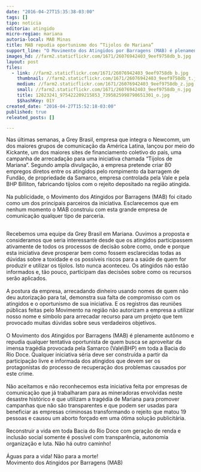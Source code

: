 ```yaml
---
date: "2016-04-27T15:35:38-03:00"
tags: []
tipo: noticia
editoria: atingido
micro-regiao: mariana
autoria-local: MAB Minas
title: MAB repudia oportunismo dos “Tijolos de Mariana”
support_line: "O Movimento dos Atingidos por Barragens (MAB) é plenamente autônomo e repudia quem busca se aproveitar da tragédia provocada pela Samarco (Vale\\BHP)."
images_hd: //farm2.staticflickr.com/1671/26076942403_9eef9758db_b.jpg
layout: post
files:
  - link: //farm2.staticflickr.com/1671/26076942403_9eef9758db_b.jpg
    thumbnail: //farm2.staticflickr.com/1671/26076942403_9eef9758db_t.jpg
    medium: //farm2.staticflickr.com/1671/26076942403_9eef9758db_z.jpg
    small: //farm2.staticflickr.com/1671/26076942403_9eef9758db_n.jpg
    title: 12823241_975422209215853_7395825998798651301_o.jpg
    $$hashKey: 01Y
created_date: "2016-04-27T15:52:18-03:00"
published: true
releated_posts: []

---
```

<p>Nas &uacute;ltimas semanas, a Grey Brasil, empresa que integra o Newcomm, um dos maiores grupos de comunica&ccedil;&atilde;o da Am&eacute;rica Latina, lan&ccedil;ou por meio do Kickante, um dos maiores sites de financiamento coletivo do pa&iacute;s, uma campanha de arrecada&ccedil;&atilde;o para uma iniciativa chamada &ldquo;Tijolos de Mariana&rdquo;.&nbsp;Segundo ampla divulga&ccedil;&atilde;o, a empresa pretende criar 80 empregos diretos entre os atingidos pelo rompimento da barragem de Fund&atilde;o, de propriedade da Samarco, empresa controlada pela Vale e pela BHP Billiton, fabricando tijolos com o rejeito depositado na regi&atilde;o atingida.<br />
<br />
Na publicidade, o Movimento dos Atingidos por Barragens (MAB) foi citado como um dos principais parceiros da iniciativa. Esclarecemos que em nenhum momento o MAB construiu com esta grande empresa de comunica&ccedil;&atilde;o qualquer tipo de parceria.&nbsp;</p>

<p><br />
Recebemos uma equipe da Grey Brasil em Mariana. Ouvimos a proposta e consideramos que seria interessante desde que os atingidos participassem ativamente de todos os processos de decis&atilde;o sobre como, onde e porque esta iniciativa deve prosperar bem como fossem esclarecidas todas as d&uacute;vidas sobre a toxidade e os poss&iacute;veis riscos para a sa&uacute;de de quem for produzir e utilizar os tijolos. Isto nunca aconteceu. Os atingidos n&atilde;o est&atilde;o informados e, t&atilde;o pouco, participam das decis&otilde;es sobre como os recursos ser&atilde;o aplicados.&nbsp;<br />
<br />
A postura da empresa, arrecadando dinheiro usando nomes de quem n&atilde;o deu autoriza&ccedil;&atilde;o para tal, demonstra sua falta de compromisso com os atingidos e o oportunismo de sua iniciativa. E os registros das reuni&otilde;es p&uacute;blicas feitas pelo Movimento na regi&atilde;o n&atilde;o autorizam a empresa a utilizar nosso nome e s&iacute;mbolo para arrecadar recurso para um projeto que tem provocado muitas d&uacute;vidas sobre seus verdadeiros objetivos.<br />
<br />
O Movimento dos Atingidos por Barragens (MAB) &eacute; plenamente aut&ocirc;nomo e repudia qualquer tentativa oportunista de quem busca se aproveitar da imensa trag&eacute;dia provocada pela Samarco (Vale\BHP) em toda a Bacia do Rio Doce. Qualquer iniciativa s&eacute;ria deve ser constru&iacute;da a partir da participa&ccedil;&atilde;o livre e informada dos atingidos que devem ser os protagonistas do processo de recupera&ccedil;&atilde;o dos problemas causados por este crime.<br />
<br />
N&atilde;o aceitamos e n&atilde;o reconhecemos esta iniciativa feita por empresas de comunica&ccedil;&atilde;o que j&aacute; trabalharam para as mineradoras envolvidas neste desastre hist&oacute;rico e que utilizam a trag&eacute;dia de Mariana para promover campanhas que n&atilde;o s&atilde;o transparentes e que podem ser usadas para beneficiar as empresas criminosas transformando o rejeito que matou 19 pessoas e causou um aborto for&ccedil;ado em uma &oacute;tima solu&ccedil;&atilde;o publicit&aacute;ria.<br />
<br />
Reconstruir a vida em toda Bacia do Rio Doce com gera&ccedil;&atilde;o de renda e inclus&atilde;o social somente &eacute; poss&iacute;vel com transpar&ecirc;ncia, autonomia organiza&ccedil;&atilde;o e luta. N&atilde;o h&aacute; outro caminho!<br />
<br />
&Aacute;guas para a vida! N&atilde;o para a morte!<br />
Movimento dos Atingidos por Barragens (MAB)</p>
